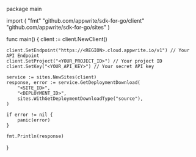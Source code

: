 package main

import (
    "fmt"
    "github.com/appwrite/sdk-for-go/client"
    "github.com/appwrite/sdk-for-go/sites"
)

func main() {
    client := client.NewClient()

    client.SetEndpoint("https://<REGION>.cloud.appwrite.io/v1") // Your API Endpoint
    client.SetProject("<YOUR_PROJECT_ID>") // Your project ID
    client.SetKey("<YOUR_API_KEY>") // Your secret API key

    service := sites.NewSites(client)
    response, error := service.GetDeploymentDownload(
        "<SITE_ID>",
        "<DEPLOYMENT_ID>",
        sites.WithGetDeploymentDownloadType("source"),
    )

    if error != nil {
        panic(error)
    }

    fmt.Println(response)
}
